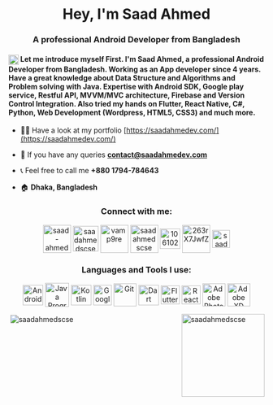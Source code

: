<h1 align="center">Hey, I'm Saad Ahmed</h1>
<h3 align="center">A professional Android Developer from Bangladesh</h3>

<h4 align="left">
<img align="center" src="https://img.icons8.com/plasticine/100/000000/employee-card.png" alt="Introduction" height="20" width="20" /></a>
Let me introduce myself First. I'm Saad Ahmed, a professional Android Developer from Bangladesh. Working as an App developer since 4 years. Have a great knowledge about Data Structure and Algorithms and Problem solving with Java. Expertise with Android SDK, Google play service, Restful API, MVVM/MVC architecture, Firebase and Version Control Integration. Also tried my hands on Flutter, React Native, C#, Python, Web Development (Wordpress, HTML5, CSS3) and much more.
</h4>

- 👨‍💻 Have a look at my portfolio [https://saadahmedev.com/](https://saadahmedev.com/)

- 📧 If you have any queries **contact@saadahmedev.com**

- 📞 Feel free to call me **+880 1794-784643**

- 🏠 **Dhaka, Bangladesh**

<h3 align="center">Connect with me:</h3>
<p align="center">
<a href="https://linkedin.com/in/saad-ahmed-scse" target="blank"><img align="center" src="https://img.icons8.com/plasticine/200/000000/linkedin.png" alt="saad-ahmed-scse" height="55" width="55" /></a>
<a href="https://fb.com/saadahmedscse" target="blank"><img align="center" src="https://img.icons8.com/plasticine/200/000000/facebook-new.png" alt="saadahmedscse" height="50" width="50" /></a>
<a href="https://instagram.com/vamp9re" target="blank"><img align="center" src="https://img.icons8.com/plasticine/200/000000/instagram-new--v1.png" alt="vamp9re" height="55" width="55" /></a>
<a href="https://dribbble.com/saadahmedscse" target="blank"><img align="center" src="https://img.icons8.com/plasticine/200/000000/dribbble.png" alt="saadahmedscse" height="55" width="55" /></a>
<a href="https://stackoverflow.com/users/10610218/saad-ahmed" target="blank"><img align="center" src="https://img.icons8.com/stickers/48/000000/stackoverflow.png" alt="10610218/saad-ahmed" height="40" width="40" /></a>
<a href="https://discord.gg/263rX7JwfZ" target="blank"><img align="center" src="https://img.icons8.com/plasticine/100/000000/discord-square.png" alt="263rX7JwfZ" height="55" width="55" /></a>
<a href="https://www.hackerrank.com/saadahmedscse" target="blank"><img align="center" src="https://img.icons8.com/external-tal-revivo-color-tal-revivo/96/000000/external-hackerrank-is-a-technology-company-that-focuses-on-competitive-programming-logo-color-tal-revivo.png" alt="saadahmedscse" height="35" width="35" /></a>
</p>

<h3 align="center">Languages and Tools I use:</h3>
<p align="center">
<a href="https://developer.android.com" target="blank"><img align="center" src="https://img.icons8.com/color/240/000000/android-studio--v3.png" alt="Android Studio" height="40" width="40" /></a>
<a href="https://www.java.com" target="blank"><img align="center" src="https://img.icons8.com/color/240/000000/java-coffee-cup-logo--v1.png" alt="Java Programming Language" height="47" width="47" /></a>
<a href="https://kotlinlang.org" target="blank"><img align="center" src="https://img.icons8.com/color/240/000000/kotlin.png" alt="Kotlin Programming Language" height="40" width="40" /></a>
<a href="https://firebase.google.com/" target="blank"><img align="center" src="https://img.icons8.com/color/240/000000/google-firebase-console.png" alt="Google Firebase" height="40" width="36" /></a>
<a href="https://git-scm.com/" target="blank"><img align="center" src="https://img.icons8.com/color/240/000000/git.png" alt="Git" height="45" width="45" /></a>
<a href="https://dart.dev" target="blank"><img align="center" src="https://img.icons8.com/color/240/000000/dart.png" alt="Dart Programming Language" height="40" width="40" /></a>
<a href="https://flutter.dev" target="blank"><img align="center" src="https://img.icons8.com/fluency/240/000000/flutter.png" alt="Flutter" height="37" width="37" /></a>
<a href="https://reactnative.dev/" target="blank"><img align="center" src="https://img.icons8.com/color/240/000000/react-native.png" alt="React Native Programming" height="37" width="37" /></a>
<a href="https://www.photoshop.com/en" target="blank"><img align="center" src="https://img.icons8.com/fluency/240/000000/adobe-photoshop.png" alt="Adobe Photoshop" height="45" width="45" /></a>
<a href="https://www.adobe.com/products/xd.html" target="blank"><img align="center" src="https://img.icons8.com/color/240/000000/adobe-xd--v1.png" alt="Adobe XD" height="45" width="45" /></a>
</p>

<p>&nbsp;<img align="center" src="https://github-readme-stats.vercel.app/api?username=saadahmedscse&include_all_commits=true&count_private=true&show_icons=true&line_height=20&title_color=7A7ADB&icon_color=2234AE&text_color=D3D3D3&bg_color=0,000000,130F40" alt="saadahmedscse" />
<img align="right" height="163em" align="center" src="https://github-readme-streak-stats.herokuapp.com/?user=saadahmedscse&" alt="saadahmedscse" /></p>

<p align="center"></p>

